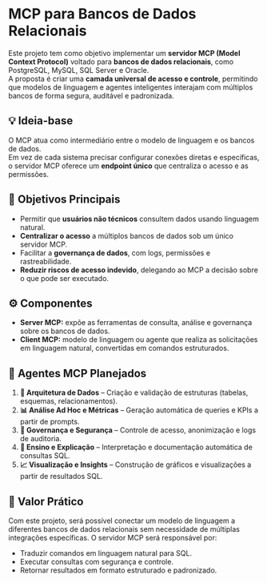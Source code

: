 # MCP para Bancos de Dados Relacionais

Este projeto tem como objetivo implementar um **servidor MCP (Model Context Protocol)** voltado para **bancos de dados relacionais**, como PostgreSQL, MySQL, SQL Server e Oracle.  
A proposta é criar uma **camada universal de acesso e controle**, permitindo que modelos de linguagem e agentes inteligentes interajam com múltiplos bancos de forma segura, auditável e padronizada.

## 💡 Ideia-base

O MCP atua como intermediário entre o modelo de linguagem e os bancos de dados.  
Em vez de cada sistema precisar configurar conexões diretas e específicas, o servidor MCP oferece um **endpoint único** que centraliza o acesso e as permissões.

## 🎯 Objetivos Principais

- Permitir que **usuários não técnicos** consultem dados usando linguagem natural.  
- **Centralizar o acesso** a múltiplos bancos de dados sob um único servidor MCP.  
- Facilitar a **governança de dados**, com logs, permissões e rastreabilidade.  
- **Reduzir riscos de acesso indevido**, delegando ao MCP a decisão sobre o que pode ser executado.

## ⚙️ Componentes

- **Server MCP:** expõe as ferramentas de consulta, análise e governança sobre os bancos de dados.  
- **Client MCP:** modelo de linguagem ou agente que realiza as solicitações em linguagem natural, convertidas em comandos estruturados.  

## 🧩 Agentes MCP Planejados

1. **🧱 Arquitetura de Dados** – Criação e validação de estruturas (tabelas, esquemas, relacionamentos).  
2. **📊 Análise Ad Hoc e Métricas** – Geração automática de queries e KPIs a partir de prompts.  
3. **🔐 Governança e Segurança** – Controle de acesso, anonimização e logs de auditoria.  
4. **🧠 Ensino e Explicação** – Interpretação e documentação automática de consultas SQL.  
5. **📈 Visualização e Insights** – Construção de gráficos e visualizações a partir de resultados SQL.  

## 🧠 Valor Prático

Com este projeto, será possível conectar um modelo de linguagem a diferentes bancos de dados relacionais sem necessidade de múltiplas integrações específicas.  O servidor MCP será responsável por:
- Traduzir comandos em linguagem natural para SQL.  
- Executar consultas com segurança e controle.  
- Retornar resultados em formato estruturado e padronizado.
